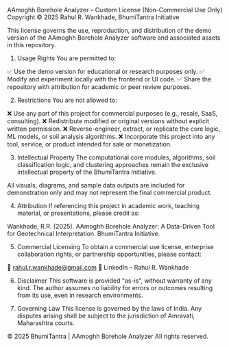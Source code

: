 AAmoghh Borehole Analyzer – Custom License (Non-Commercial Use Only)
Copyright © 2025 Rahul R. Wankhade, BhumiTantra Initiative

This license governs the use, reproduction, and distribution of the demo version of the AAmoghh Borehole Analyzer software and associated assets in this repository.

1. Usage Rights
You are permitted to:

✅ Use the demo version for educational or research purposes only.
✅ Modify and experiment locally with the frontend or UI code.
✅ Share the repository with attribution for academic or peer review purposes.

2. Restrictions
You are not allowed to:

❌ Use any part of this project for commercial purposes (e.g., resale, SaaS, consulting).
❌ Redistribute modified or original versions without explicit written permission.
❌ Reverse-engineer, extract, or replicate the core logic, ML models, or soil analysis algorithms.
❌ Incorporate this project into any tool, service, or product intended for sale or monetization.

3. Intellectual Property
The computational core modules, algorithms, soil classification logic, and clustering approaches remain the exclusive intellectual property of the BhumiTantra Initiative.

All visuals, diagrams, and sample data outputs are included for demonstration only and may not represent the final commercial product.

4. Attribution
If referencing this project in academic work, teaching material, or presentations, please credit as:

Wankhade, R.R. (2025). AAmoghh Borehole Analyzer: A Data-Driven Tool for Geotechnical Interpretation. BhumiTantra Initiative.

5. Commercial Licensing
To obtain a commercial use license, enterprise collaboration rights, or partnership opportunities, please contact:

📧 rahul.r.wankhade@gmail.com
🔗 LinkedIn – Rahul R. Wankhade

6. Disclaimer
This software is provided "as-is", without warranty of any kind. The author assumes no liability for errors or outcomes resulting from its use, even in research environments.

7. Governing Law
This license is governed by the laws of India. Any disputes arising shall be subject to the jurisdiction of Amravati, Maharashtra courts.

© 2025 BhumiTantra | AAmoghh Borehole Analyzer
All rights reserved.